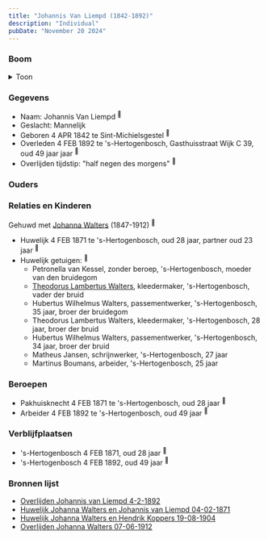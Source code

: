 ```yaml
---
title: "Johannis Van Liempd (1842-1892)"
description: "Individual"
pubDate: "November 20 2024"
---
```


### Boom
<details><summary>Toon</summary>

![test](https://www.plantuml.com/plantuml/svg/XP9DQm8n48Rl-HM37Zm9kwxY1o9gsQMLMgIVHybkfhl1R2APY2pYVs-gYxMqjBSmcIVlCqEcvBXrkr8nsaYzvPQNaF9iarkpq-B6A6F1MQx9Nw5sh9028PCsKtW-Oxbr5PHOfcZfN2A75eshjiYkNiqK9u830u2viGBjSo6pZKQYyRZaKayc4B4ZOorOdQA8iJFIM9Y2Qoq9Nhc6U-aJHGCumLqGX64FBdWpZf9UClSPXtU9IXnXF4fvMgrJuvp2qGIwC5izGZZeTk19QjTUogpmdPIZTrPN66rsIgsv5klC6gBKUCyJdyHppmyxqABsBLfdSjIfeQpuLF_co-6DAxy9khW6Gu1cCe-ZEFh3CUp3SdQIxFyC-TUm3ukN1mY7uQ-6jU1uj4SXfCwlHkg79yya289e04qbyy9Lg9JPUzSZgtVTRjSTh1xegy2cg8N_I1y0)
</details>

### Gegevens
- Naam: Johannis Van Liempd <sup><a href="../s00152/" style="text-decoration:none" title="Huwelijk Johanna Walters en Johannis van Liempd 04-02-1871">:link:</a></sup>
- Geslacht: Mannelijk
- Geboren 4 APR 1842 te Sint-Michielsgestel <sup><a href="../s00152/" style="text-decoration:none" title="Huwelijk Johanna Walters en Johannis van Liempd 04-02-1871">:link:</a></sup>
- Overleden 4 FEB 1892 te 's-Hertogenbosch, Gasthuisstraat Wijk C 39, oud 49 jaar jaar <sup><a href="../s00225/" style="text-decoration:none" title="Overlijden Johannis van Liempd 4-2-1892">:link:</a></sup>
- Overlijden tijdstip: "half negen des morgens" <sup><a href="../s00225/" style="text-decoration:none" title="Overlijden Johannis van Liempd 4-2-1892">:link:</a></sup>

### Ouders

### Relaties en Kinderen

Gehuwd met [Johanna Walters](../i00109/) (1847-1912) <sup><a href="../s00152/" style="text-decoration:none" title="Huwelijk Johanna Walters en Johannis van Liempd 04-02-1871">:link:</a></sup>
- Huwelijk 4 FEB 1871 te 's-Hertogenbosch, oud 28 jaar, partner oud 23 jaar <sup><a href="../s00152/" style="text-decoration:none" title="Huwelijk Johanna Walters en Johannis van Liempd 04-02-1871">:link:</a></sup>
- Huwelijk getuigen:  <sup><a href="../s00152/" style="text-decoration:none" title="Huwelijk Johanna Walters en Johannis van Liempd 04-02-1871">:link:</a></sup>
  - Petronella van Kessel, zonder beroep, \'s-Hertogenbosch, moeder van den bruidegom
  - [Theodorus Lambertus Walters](../i00088/), kleedermaker, \'s-Hertogenbosch, vader der bruid
  - Hubertus Wilhelmus Walters, passementwerker, \'s-Hertogenbosch, 35 jaar, broer der bruidegom
  - Theodorus Lambertus Walters, kleedermaker, \'s-Hertogenbosch, 28 jaar, broer der bruid
  - Hubertus Wilhelmus Walters, passementwerker, \'s-Hertogenbosch, 34 jaar, broer der bruid
  - Matheus Jansen, schrijnwerker, \'s-Hertogenbosch, 27 jaar
  - Martinus Boumans, arbeider, \'s-Hertogenbosch, 25 jaar

### Beroepen
- Pakhuisknecht 4 FEB 1871 te 's-Hertogenbosch, oud 28 jaar <sup><a href="../s00152/" style="text-decoration:none" title="Huwelijk Johanna Walters en Johannis van Liempd 04-02-1871">:link:</a></sup>
- Arbeider 4 FEB 1892 te 's-Hertogenbosch, oud 49 jaar <sup><a href="../s00225/" style="text-decoration:none" title="Overlijden Johannis van Liempd 4-2-1892">:link:</a></sup>

### Verblijfplaatsen
- 's-Hertogenbosch  4 FEB 1871, oud 28 jaar  <sup><a href="../s00152/" style="text-decoration:none" title="Huwelijk Johanna Walters en Johannis van Liempd 04-02-1871">:link:</a></sup>
- 's-Hertogenbosch  4 FEB 1892, oud 49 jaar  <sup><a href="../s00225/" style="text-decoration:none" title="Overlijden Johannis van Liempd 4-2-1892">:link:</a></sup>

### Bronnen lijst
- [Overlijden Johannis van Liempd 4-2-1892](../s00225/)
- [Huwelijk Johanna Walters en Johannis van Liempd 04-02-1871](../s00152/)
- [Huwelijk Johanna Walters en Hendrik Koppers 19-08-1904](../s00159/)
- [Overlijden Johanna Walters 07-06-1912](../s00161/)